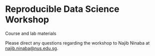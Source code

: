 # Reproducible Data Science Workshop

Course and lab materials

Please direct any questions regarding the workshop to Najib Ninaba at najib.ninaba@nus.edu.sg.